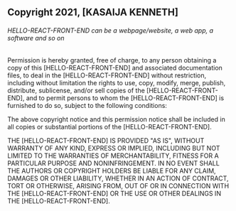 ## Copyright 2021, [KASAIJA KENNETH]

###### HELLO-REACT-FRONT-END can be a webpage/website, a web app, a software and so on

Permission is hereby granted, free of charge, to any person obtaining a copy of this [HELLO-REACT-FRONT-END] and associated documentation files, to deal in the [HELLO-REACT-FRONT-END] without restriction, including without limitation the rights to use, copy, modify, merge, publish, distribute, sublicense, and/or sell copies of the [HELLO-REACT-FRONT-END], and to permit persons to whom the [HELLO-REACT-FRONT-END] is furnished to do so, subject to the following conditions:

The above copyright notice and this permission notice shall be included in all copies or substantial portions of the [HELLO-REACT-FRONT-END].

THE [HELLO-REACT-FRONT-END] IS PROVIDED "AS IS", WITHOUT WARRANTY OF ANY KIND, EXPRESS OR IMPLIED, INCLUDING BUT NOT LIMITED TO THE WARRANTIES OF MERCHANTABILITY, FITNESS FOR A PARTICULAR PURPOSE AND NONINFRINGEMENT. IN NO EVENT SHALL THE AUTHORS OR COPYRIGHT HOLDERS BE LIABLE FOR ANY CLAIM, DAMAGES OR OTHER LIABILITY, WHETHER IN AN ACTION OF CONTRACT, TORT OR OTHERWISE, ARISING FROM, OUT OF OR IN CONNECTION WITH THE [HELLO-REACT-FRONT-END] OR THE USE OR OTHER DEALINGS IN THE [HELLO-REACT-FRONT-END].
